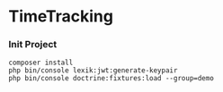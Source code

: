 # TimeTracking
### Init Project
```
composer install
php bin/console lexik:jwt:generate-keypair
php bin/console doctrine:fixtures:load --group=demo
```